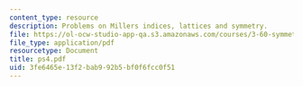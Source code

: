 ```yaml
---
content_type: resource
description: Problems on Millers indices, lattices and symmetry.
file: https://ol-ocw-studio-app-qa.s3.amazonaws.com/courses/3-60-symmetry-structure-and-tensor-properties-of-materials-fall-2005/3fe6465e13f2bab992b5bf0f6fcc0f51_ps4.pdf
file_type: application/pdf
resourcetype: Document
title: ps4.pdf
uid: 3fe6465e-13f2-bab9-92b5-bf0f6fcc0f51
---
```

